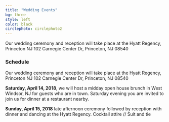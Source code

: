 ```yaml
---
title: "Wedding Events"
bg: three
style: left
color: black
circlephoto: circlephoto2
---
```

Our wedding ceremony and reception will take place at the Hyatt Regency, Princeton NJ 
102 Carnegie Center Dr, Princeton, NJ 08540

### Schedule

Our wedding ceremony and reception will take place at the Hyatt Regency, Princeton NJ 
102 Carnegie Center Dr, Princeton, NJ 08540

**Saturday, April 14, 2018**, we will host a midday open house brunch in West Windsor, NJ for guests who are in town. Saturday evening you are invited to join us for dinner at a restaurant nearby.

**Sunday, April 15, 2018** late afternoon ceremony followed by reception with dinner and dancing at the Hyatt Regency. Cocktail attire // Suit and tie 
